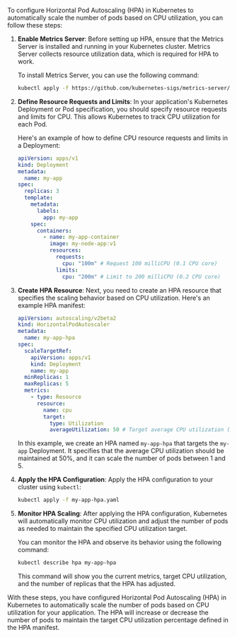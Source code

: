 To configure Horizontal Pod Autoscaling (HPA) in Kubernetes to automatically scale the number of pods based on CPU utilization, you can follow these steps:

1. **Enable Metrics Server**: Before setting up HPA, ensure that the Metrics Server is installed and running in your Kubernetes cluster. Metrics Server collects resource utilization data, which is required for HPA to work.

   To install Metrics Server, you can use the following command:

   ```bash
   kubectl apply -f https://github.com/kubernetes-sigs/metrics-server/releases/latest/download/components.yaml
   ```

2. **Define Resource Requests and Limits**: In your application's Kubernetes Deployment or Pod specification, you should specify resource requests and limits for CPU. This allows Kubernetes to track CPU utilization for each Pod.

   Here's an example of how to define CPU resource requests and limits in a Deployment:

   ```yaml
   apiVersion: apps/v1
   kind: Deployment
   metadata:
     name: my-app
   spec:
     replicas: 3
     template:
       metadata:
         labels:
           app: my-app
       spec:
         containers:
           - name: my-app-container
             image: my-node-app:v1
             resources:
               requests:
                 cpu: "100m" # Request 100 milliCPU (0.1 CPU core)
               limits:
                 cpu: "200m" # Limit to 200 milliCPU (0.2 CPU core)
   ```

3. **Create HPA Resource**: Next, you need to create an HPA resource that specifies the scaling behavior based on CPU utilization. Here's an example HPA manifest:

   ```yaml
   apiVersion: autoscaling/v2beta2
   kind: HorizontalPodAutoscaler
   metadata:
     name: my-app-hpa
   spec:
     scaleTargetRef:
       apiVersion: apps/v1
       kind: Deployment
       name: my-app
     minReplicas: 1
     maxReplicas: 5
     metrics:
       - type: Resource
         resource:
           name: cpu
           target:
             type: Utilization
             averageUtilization: 50 # Target average CPU utilization (in percentage)
   ```

   In this example, we create an HPA named `my-app-hpa` that targets the `my-app` Deployment. It specifies that the average CPU utilization should be maintained at 50%, and it can scale the number of pods between 1 and 5.

4. **Apply the HPA Configuration**: Apply the HPA configuration to your cluster using `kubectl`:

   ```bash
   kubectl apply -f my-app-hpa.yaml
   ```

5. **Monitor HPA Scaling**: After applying the HPA configuration, Kubernetes will automatically monitor CPU utilization and adjust the number of pods as needed to maintain the specified CPU utilization target.

   You can monitor the HPA and observe its behavior using the following command:

   ```bash
   kubectl describe hpa my-app-hpa
   ```

   This command will show you the current metrics, target CPU utilization, and the number of replicas that the HPA has adjusted.

With these steps, you have configured Horizontal Pod Autoscaling (HPA) in Kubernetes to automatically scale the number of pods based on CPU utilization for your application. The HPA will increase or decrease the number of pods to maintain the target CPU utilization percentage defined in the HPA manifest.

